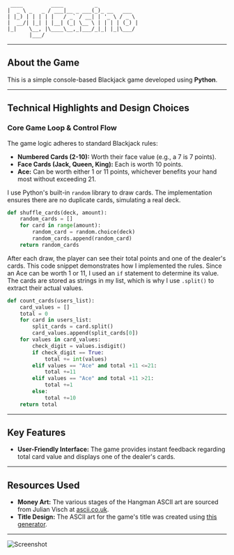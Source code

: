 ```
 ____         ____          _             
|  _ \ _   _ / ___|__ _ ___(_)_ __   ___  
| |_) | | | | |   / _` / __| | '_ \ / _ \ 
|  __/| |_| | |__| (_| \__ \ | | | | (_) |
|_|    \__, |\____\__,_|___/_|_| |_|\___/ 
       |___/                 
```

-----

## About the Game

This is a simple console-based Blackjack game developed using **Python**.

-----

## Technical Highlights and Design Choices

### Core Game Loop & Control Flow

The game logic adheres to standard Blackjack rules:

  * **Numbered Cards (2-10):** Worth their face value (e.g., a 7 is 7 points).
  * **Face Cards (Jack, Queen, King):** Each is worth 10 points.
  * **Ace:** Can be worth either 1 or 11 points, whichever benefits your hand most without exceeding 21.

I use Python's built-in `random` library to draw cards. The implementation ensures there are no duplicate cards, simulating a real deck.

```python
def shuffle_cards(deck, amount):
    random_cards = []
    for card in range(amount):
        random_card = random.choice(deck)
        random_cards.append(random_card)
    return random_cards
```

After each draw, the player can see their total points and one of the dealer's cards. This code snippet demonstrates how I implemented the rules. Since an Ace can be worth 1 or 11, I used an `if` statement to determine its value. The cards are stored as strings in my list, which is why I use `.split()` to extract their actual values.

```python
def count_cards(users_list):
    card_values = []
    total = 0
    for card in users_list:
        split_cards = card.split()
        card_values.append(split_cards[0])
    for values in card_values:
        check_digit = values.isdigit()
        if check_digit == True:
            total += int(values)
        elif values == "Ace" and total +11 <=21:
            total +=11
        elif values == "Ace" and total +11 >21:
            total +=1
        else:
            total +=10
    return total
```

-----

## Key Features

  * **User-Friendly Interface:** The game provides instant feedback regarding total card value and displays one of the dealer's cards.

-----

## Resources Used

  * **Money Art:** The various stages of the Hangman ASCII art are sourced from Julian Visch at [ascii.co.uk](https://ascii.co.uk/art/money).
  * **Title Design:** The ASCII art for the game's title was created using [this generator](https://budavariam.github.io/asciiart-text/).

-----
![Screenshot](../BlackJack/Screenshots/Blackjack.png)
